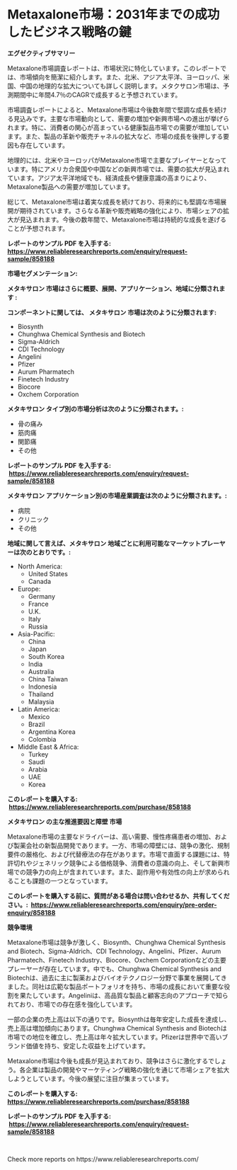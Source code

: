 <p><h1>Metaxalone市場：2031年までの成功したビジネス戦略の鍵</h1></p><p><strong>エグゼクティブサマリー</strong></p>
<p><p>Metaxalone市場調査レポートは、市場状況に特化しています。このレポートでは、市場傾向を簡潔に紹介します。また、北米、アジア太平洋、ヨーロッパ、米国、中国の地理的な拡大についても詳しく説明します。メタクサロン市場は、予測期間中に年間4.7％のCAGRで成長すると予想されています。</p><p>市場調査レポートによると、Metaxalone市場は今後数年間で堅調な成長を続ける見込みです。主要な市場動向として、需要の増加や新興市場への進出が挙げられます。特に、消費者の関心が高まっている健康製品市場での需要が増加しています。また、製品の革新や販売チャネルの拡大など、市場の成長を後押しする要因も存在しています。</p><p>地理的には、北米やヨーロッパがMetaxalone市場で主要なプレイヤーとなっています。特にアメリカ合衆国や中国などの新興市場では、需要の拡大が見込まれています。アジア太平洋地域でも、経済成長や健康意識の高まりにより、Metaxalone製品への需要が増加しています。</p><p>総じて、Metaxalone市場は着実な成長を続けており、将来的にも堅調な市場展開が期待されています。さらなる革新や販売戦略の強化により、市場シェアの拡大が見込まれます。今後の数年間で、Metaxalone市場は持続的な成長を遂げることが予想されます。</p></p>
<p><strong>レポートのサンプル PDF を入手する: <a href="https://www.reliableresearchreports.com/enquiry/request-sample/858188">https://www.reliableresearchreports.com/enquiry/request-sample/858188</a></strong></p>
<p><strong>市場セグメンテーション:</strong></p>
<p><strong> メタキサロン 市場はさらに概要、展開、アプリケーション、地域に分類されます :</strong></p>
<p><strong>コンポーネントに関しては、 メタキサロン 市場は次のように分類されます: &nbsp;</strong></p>
<p><ul><li>Biosynth</li><li>Chunghwa Chemical Synthesis and Biotech</li><li>Sigma-Aldrich</li><li>CDI Technology</li><li>Angelini</li><li>Pfizer</li><li>Aurum Pharmatech</li><li>Finetech Industry</li><li>Biocore</li><li>Oxchem Corporation</li></ul></p>
<p><strong> メタキサロン タイプ別の市場分析は次のように分類されます。:</strong></p>
<p><ul><li>骨の痛み</li><li>筋肉痛</li><li>関節痛</li><li>その他</li></ul></p>
<p><strong>レポートのサンプル PDF を入手する: &nbsp;<a href="https://www.reliableresearchreports.com/enquiry/request-sample/858188">https://www.reliableresearchreports.com/enquiry/request-sample/858188</a></strong></p>
<p><strong> メタキサロン アプリケーション別の市場産業調査は次のように分類されます。:</strong></p>
<p><ul><li>病院</li><li>クリニック</li><li>その他</li></ul></p>
<p><strong>地域に関して言えば、メタキサロン 地域ごとに利用可能なマーケットプレーヤーは次のとおりです。:</strong></p>
<p><ul>
    <li>
        North America:
        <ul>
            <li>United States</li>
            <li>Canada</li>
        </ul>
    </li>
    <li>
        Europe:
        <ul>
            <li>Germany</li>
            <li>France</li>
            <li>U.K.</li>
            <li>Italy</li>
            <li>Russia</li>
        </ul>
    </li>
    <li>
        Asia-Pacific:
        <ul>
            <li>China</li>
            <li>Japan</li>
            <li>South Korea</li>
            <li>India</li>
            <li>Australia</li>
            <li>China Taiwan</li>
            <li>Indonesia</li>
            <li>Thailand</li>
            <li>Malaysia</li>
        </ul>
    </li>
    <li>
        Latin America:
        <ul>
            <li>Mexico</li>
            <li>Brazil</li>
            <li>Argentina Korea</li>
            <li>Colombia</li>
        </ul>
    </li>
    <li>
        Middle East & Africa:
        <ul>
            <li>Turkey</li>
            <li>Saudi</li>
            <li>Arabia</li>
            <li>UAE</li>
            <li>Korea</li>
        </ul>
    </li>
    </ul></p>
<p><strong>このレポートを購入する: &nbsp;<a href="https://www.reliableresearchreports.com/purchase/858188">https://www.reliableresearchreports.com/purchase/858188</a></strong></p>
<p><strong>メタキサロン の主な推進要因と障壁 市場</strong></p>
<p><p>Metaxalone市場の主要なドライバーは、高い需要、慢性疼痛患者の増加、および製薬会社の新製品開発であります。一方、市場の障壁には、競争の激化、規制要件の厳格化、および代替療法の存在があります。市場で直面する課題には、特許切れやジェネリック競争による価格競争、消費者の意識の向上、そして新興市場での競争力の向上が含まれています。また、副作用や有効性の向上が求められることも課題の一つとなっています。</p></p>
<p><strong>このレポートを購入する前に、質問がある場合は問い合わせるか、共有してください。:&nbsp; <a href="https://www.reliableresearchreports.com/enquiry/pre-order-enquiry/858188">https://www.reliableresearchreports.com/enquiry/pre-order-enquiry/858188</a></strong></p>
<p><strong>競争環境</strong></p>
<p><p>Metaxalone市場は競争が激しく、Biosynth、Chunghwa Chemical Synthesis and Biotech、Sigma-Aldrich、CDI Technology、Angelini、Pfizer、Aurum Pharmatech、Finetech Industry、Biocore、Oxchem Corporationなどの主要プレーヤーが存在しています。中でも、Chunghwa Chemical Synthesis and Biotechは、過去に主に製薬およびバイオテクノロジー分野で事業を展開してきました。同社は広範な製品ポートフォリオを持ち、市場の成長において重要な役割を果たしています。Angeliniは、高品質な製品と顧客志向のアプローチで知られており、市場での存在感を強化しています。</p><p>一部の企業の売上高は以下の通りです。Biosynthは毎年安定した成長を達成し、売上高は増加傾向にあります。Chunghwa Chemical Synthesis and Biotechは市場での地位を確立し、売上高は年々拡大しています。Pfizerは世界中で高いブランド価値を持ち、安定した収益を上げています。</p><p>Metaxalone市場は今後も成長が見込まれており、競争はさらに激化するでしょう。各企業は製品の開発やマーケティング戦略の強化を通じて市場シェアを拡大しようとしています。今後の展望に注目が集まっています。</p></p>
<p><strong>このレポートを購入する: &nbsp; <a href="https://www.reliableresearchreports.com/purchase/858188">https://www.reliableresearchreports.com/purchase/858188</a></strong></p>
<p><strong>レポートのサンプル PDF を入手する: &nbsp;<a href="https://www.reliableresearchreports.com/enquiry/request-sample/858188">https://www.reliableresearchreports.com/enquiry/request-sample/858188</a></strong><strong></strong></p>
<p>&nbsp;</p>
<p>Check more reports on https://www.reliableresearchreports.com/</p>